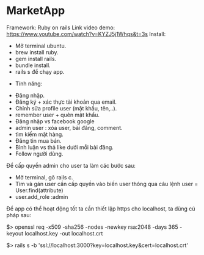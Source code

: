 
# MarketApp
Framework: Ruby on rails
Link video demo: https://www.youtube.com/watch?v=KYZJ5j1Whqs&t=3s
Install:
+ Mở terminal ubuntu.
+ brew install ruby.
+ gem install rails.
+ bundle install.
+ rails s để chạy app.

- Tính năng:
+ Đăng nhập. 
+ Đăng ký + xác thực tài khoản qua email. 
+ Chỉnh sửa profile user (mật khẩu, tên,..).
+ remember user + quên mật khẩu. 
+ Đăng nhập vs facebook google 
+ admin user : xóa user, bài đăng, comment.
+ tìm kiếm mặt hàng.
+ Đăng tin mua bán.
+ Bình luận vs thả like dưới mỗi bài đăng.
+ Follow người dùng.

 Để cấp quyền admin cho user ta làm các bước sau:
+ Mở terminal, gõ rails c.
+ Tìm và gán user cần cấp quyền vào biến user thông qua câu lệnh user = User.find(attribute)
+ user.add_role :admin

Để app có thể hoạt động tốt ta cần thiết lập https cho localhost, ta dùng cú pháp sau:

$> openssl req -x509 -sha256 -nodes -newkey rsa:2048 -days 365 -keyout localhost.key -out localhost.crt

$> rails s -b 'ssl://localhost:3000?key=localhost.key&cert=localhost.crt'





